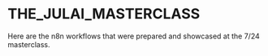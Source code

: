 # THE_JULAI_MASTERCLASS

Here are the n8n workflows that were prepared and showcased at the 7/24 masterclass.